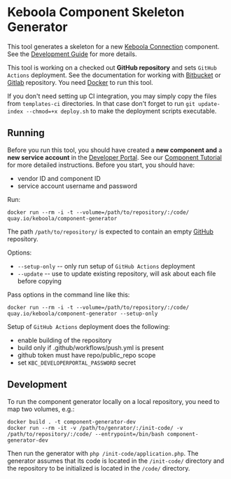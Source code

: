 # Keboola Component Skeleton Generator
This tool generates a skeleton for a new [Keboola Connection](https://connection.keboola.com/) component. 
See the [Development Guide](https://developers.keboola.com/extend/component/) for more details.

This tool is working on a checked out **GitHub repository** and sets `GitHub Actions` deployment. 
See the documentation for working with 
[Bitbucket](https://developers.keboola.com/extend/component/deployment/#bitbucket-integration) or 
[Gitlab](https://developers.keboola.com/extend/component/deployment/#gitlab-integration) repository.
You need [Docker](https://www.docker.com/) to run this tool.

If you don't need setting up CI integration, you may simply copy the files from `templates-ci` directories.
In that case don't forget to run `git update-index --chmod=+x deploy.sh` to make the deployment scripts executable.

## Running
Before you run this tool, you should have created a **new component and** a **new service account**
in the [Developer Portal](https://components.keboola.com/). See our 
[Component Tutorial](https://developers.keboola.com/extend/component/tutorial/) for more detailed instructions.
Before you start, you should have:

- vendor ID and component ID
- service account username and password 
 
Run:

	docker run --rm -i -t --volume=/path/to/repository/:/code/ quay.io/keboola/component-generator

The path `/path/to/repository/` is expected to contain an empty [GitHub](https://github.com/) repository.

Options:
- `--setup-only` -- only run setup of `GitHub Actions` deployment
- `--update` -- use to update existing repository, will ask about each file before copying

Pass options in the command line like this:

	docker run --rm -i -t --volume=/path/to/repository/:/code/ quay.io/keboola/component-generator --setup-only

Setup of `GitHub Actions` deployment does the following:

- enable building of the repository
- build only if .github/workflows/push.yml is present
- github token must have repo/public_repo scope
- set `KBC_DEVELOPERPORTAL_PASSWORD` secret

## Development
To run the component generator locally on a local repository, you need to map two volumes, e.g.:

```
docker build . -t component-generator-dev
docker run --rm -it -v /path/to/genrator/:/init-code/ -v /path/to/repository/:/code/ --entrypoint=/bin/bash component-generator-dev
```

Then run the generator with `php /init-code/application.php`. The generator assumes that its code is located 
in the `/init-code/` directory and the repository to be initialized is located in the `/code/` directory.
